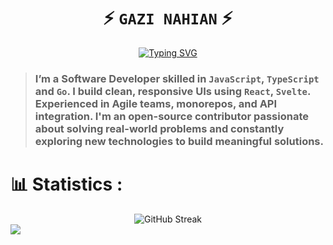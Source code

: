 <div align="center">

# ⚡ ` GAZI NAHIAN ` ⚡

[![Typing SVG](https://readme-typing-svg.herokuapp.com?font=Fira+Code&weight=700&size=24&pause=1000&center=true&color=39D353&lines=Software+Developer;Open+Source+Contributor;Problem+Solver)](https://git.io/typing-svg)

</div>

>### I’m a Software Developer skilled in `JavaScript`, `TypeScript` and `Go`. I build clean, responsive UIs using `React`, `Svelte`. Experienced in Agile teams, monorepos, and API integration. I'm an open-source contributor passionate about solving real-world problems and constantly exploring new technologies to build meaningful solutions.
# 📊 Statistics :
<div align="center">
  <img  src="https://github-readme-streak-stats.herokuapp.com?user=Gazi2050&theme=github-dark&hide_border=true" alt="GitHub Streak" />
</div>
<img src="https://github-readme-activity-graph.vercel.app/graph?username=Gazi2050&theme=github-compact&area=true&hide_border=true&custom_title=Contribution%20graph"/>
